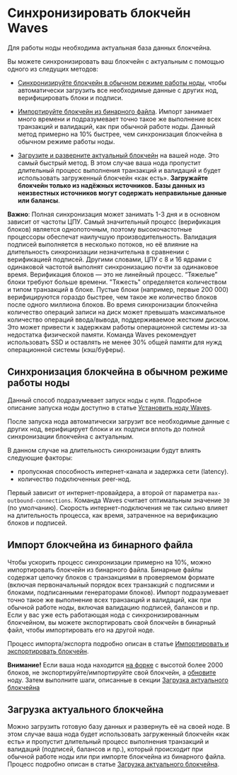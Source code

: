 # Синхронизировать блокчейн Waves

Для работы ноды необходима актуальная база данных блокчейна.

Вы можете синхронизировать ваш блокчейн с актуальным с помощью одного из следущих методов:

* [Синхронизируйте блокчейн в обычном режиме работы ноды](#синхронизация-блокчейна-в-обычном-режиме-работы-ноды), чтобы автоматически загрузить все необходимые данные с других нод, верифицировать блоки и подписи.

* [Импортируйте блокчейн из бинарного файла](#импорт-блокчейна-из-бинарного-файла). Импорт занимает много времени и подразумевает точно такое же выполнение всех транзакций и валидаций, как при обычной работе ноды. Данный метод примерно на 10% быстрее, чем синхронизация блокчейна в обычном режиме работы ноды.

* [Загрузите и разверните актуальный блокчейн](#загрузка-актуального-блокчейна) на вашей ноде. Это самый быстрый метод. В этом случае ваша нода пропустит длительный процесс выполнения транзакций и валидаций и будет использовать загруженный блокчейн «как есть». **Загружайте блокчейн только из надёжных источников. Базы данных из неизвестных источников могут содержать неправильные данные или балансы**.

**Важно**: Полная синхронизация может занимать 1-3 дня и в основном зависит от частоты ЦПУ. Самый значительный процесс (верификация блоков) является однопоточным, поэтому высокочастотные процессоры обеспечат наилучшую производительность. Валидация подписей выполняется в несколько потоков, но её влияние на длительность синхронизации незначительна в сравнении с верификацией подписей. Другими словами, ЦПУ с 8 и 16 ядрами с одинаковой частотой выполнят синхронизацию почти за одинаковое время. Верификация блоков — это не линейный процесс. “Тяжелые” блоки требуют больше времени. "Тяжесть" определяется количеством и типом транзакций в блоке. Пустые блоки (например, первые 200&nbsp;000) верифицируются гораздо быстрее, чем такое же количество блоков после одного миллиона блоков. Во время синхронизации блокчейна количество операций записи на диск может превышать максимальное количество операций ввода/вывода, поддерживаемое жестким диском. Это может привести к задержкам работы операционной системы из-за недостатка физической памяти. Команда Waves рекомендует использовать SSD и оставлять не менее 30% общей памяти для нужд операционной системы (кэш/буферы).

## Синхронизация блокчейна в обычном режиме работы ноды

Данный способ подразумевает запуск ноды с нуля. Подробное описание запуска ноды доступно в статье [Установить ноду Waves](/ru/waves-node/how-to-install-a-node/how-to-install-a-node).

После запуска нода автоматически загрузит все необходимые данные с других нод, верифицирует блоки и их подписи вплоть до полной синхронизации блокчейна с актуальным.

В данном случае на длительность синхронизации будут влиять следующие факторы:

* пропускная способность интернет-канала и задержка сети (latency).
* количество подключенных peer-нод.

Первый зависит от интернет-провайдера, а второй от параметра `max-outbound-connections`. Команда Waves считает оптимальным значение `30` (по умолчанию). Скорость интернет-подключения не так сильно влияет на длительность процесса, как время, затраченное на верификацию блоков и подписей.

## Импорт блокчейна из бинарного файла

Чтобы ускорить процесс синхронизации примерно на 10%, можно импортировать блокчейн из бинарного файла. Бинарные файлы содержат цепочку блоков с транзакциями в проверяемом формате (включая первоначальный порядок всех транзакций с подписями и блоками, подписанными генераторами блоков). Импорт подразумевает точно такое же выполнение всех транзакций и валидаций, как при обычной работе ноды, включая валидацию подписей, балансов и пр. Если у вас уже есть работающая нода с синхронизированным блокчейном, вы можете экспортировать свой блокчейн в бинарный файл, чтобы импортировать его на другой ноде.

Процесс импорта/экспорта подробно описан в статье [Импортировать и экспортировать блокчейн](/ru/waves-node/options-for-getting-actual-blockchain/import-from-the-blockchain).

**Внимание!** Если ваша нода находится [на форке](/ru/waves-node/#работа-с-форками) с высотой более 2000 блоков, не экспортируйте/импортируйте свой блокчейн, а [обновите](/ru/waves-node/upgrading) ноду. Затем выполните шаги, описанные в секции [Загрузка актуального блокчейна](#загрузка-актуального-блокчейна)

## Загрузка актуального блокчейна

Можно загрузить готовую базу данных и развернуть её на своей ноде. В этом случае ваша нода будет использовать загруженный блокчейн «как есть» и пропустит длительный процесс выполнения транзакций и валидаций (подписей, балансов и пр.), который происходит при обычной работе ноды или при импорте блокчейна из бинарного файла. Процесс подробно описан в статье [Загрузка актуального блокчейна](/ru/waves-node/options-for-getting-actual-blockchain/state-downloading-and-applying).

<!--- ## Статистика (0–1220000)

Верификация блоков — нелинейная операция, «тяжелые» блоки верифицируются дольше. «Тяжесть» блока зависит от количества и типов транзакций, которые он содержит. Первые блоки (например, первые 200&nbsp;000) пустые и верифицируются гораздо быстрее, чем такое же количество после миллиона. На схеме это выглядит так:

![1](./_assets/statistics_blocks_receiving.png)

Время, которое потребуется, чтобы достичь блока 1&nbsp;220&nbsp;000 на различных процессорах (с разными частотами и количеством ядер):

| CPU/MEM | Длительность синхронизации | Длительность импорта |
| :--- | :--- | :--- |
| Intel Xeon Platinum 8175M @ 2.50 GHz \(8 vCPU\)/32 GB | 11:25 | 10:20 |
| Intel Xeon Platinum 8124M @ 3.00 GHz \(16 vCPU\)/32 GB | 10:45 | 10:05 |
| Intel i7 8550u @ 1.8 GHz \(up to 4GHz\) \(8 vCPU\)/16 GB | 9:35 | 9:20 | --->
